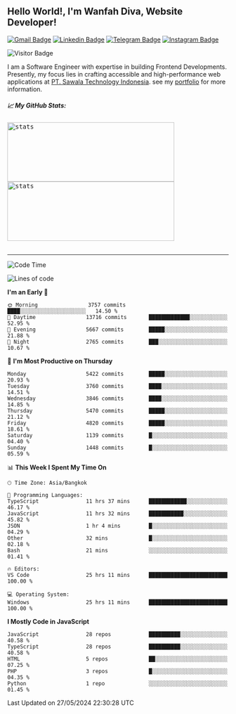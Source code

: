 ## Hello World!, I'm Wanfah Diva, Website Developer!

[![Gmail Badge](https://img.shields.io/badge/-Gmail-white?style=plastic&logo=Gmail&link=mailto:aditputrafirmansyah@gmail.com)](mailto:wanfahdivaa@gmail.com)
[![Linkedin Badge](https://img.shields.io/badge/-LinkedIn-blue?style=plastic&logo=Linkedin&link=https://www.linkedin.com/in/aditputrafirmansyah/)](https://www.linkedin.com/in/wanfahdiva/)
[![Telegram Badge](https://img.shields.io/badge/-Telegram-blue?style=plastic&logo=telegram&link=https://t.me/Adithya_13)](https://t.me/wanfahdiva)
[![Instagram Badge](https://img.shields.io/badge/-Instagram-white?style=plastic&logo=instagram&link=https://www.instagram.com/adithya_firmansyahputra/)](https://www.instagram.com/wnfhdva/)

![Visitor Badge](https://visitor-badge.laobi.icu/badge?page_id=wanfahdiva.wanfahdiva)

<p>
I am a Software Engineer with expertise in building Frontend Developments.
Presently, my focus lies in crafting accessible and high-performance web applications at  <a href="https://sawala/tech" target="_blank">PT. Sawala Technology Indonesia</a>. see my <a href="https://wanfahdiva.me" target="_blank">portfolio</a> for more information.
</p>

<h5 align="left">
  
📈 **My GitHub Stats:**

</h5>

<div align="left">
<kbd>
    <img height="135em" width="380em" alt="stats" src="https://github-readme-streak-stats.herokuapp.com?user=wanfahdiva&theme=tokyonight_duo&hide_border=true&dates=27DDC9" />
</kbd>
<kbd>
    <img height="135em" width="380em" alt="stats" src="https://github-readme-activity-graph.vercel.app/graph?username=wanfahdiva&theme=react&hide_title=true"></kbd>
</div>

<br />

---

<!--START_SECTION:waka-->
![Code Time](http://img.shields.io/badge/Code%20Time-605%20hrs%205%20mins-blue)

![Lines of code](https://img.shields.io/badge/From%20Hello%20World%20I%27ve%20Written-18.4%20million%20lines%20of%20code-blue)

**I'm an Early 🐤** 

```text
🌞 Morning                3757 commits        ████░░░░░░░░░░░░░░░░░░░░░   14.50 % 
🌆 Daytime                13716 commits       █████████████░░░░░░░░░░░░   52.95 % 
🌃 Evening                5667 commits        █████░░░░░░░░░░░░░░░░░░░░   21.88 % 
🌙 Night                  2765 commits        ███░░░░░░░░░░░░░░░░░░░░░░   10.67 % 
```
📅 **I'm Most Productive on Thursday** 

```text
Monday                   5422 commits        █████░░░░░░░░░░░░░░░░░░░░   20.93 % 
Tuesday                  3760 commits        ████░░░░░░░░░░░░░░░░░░░░░   14.51 % 
Wednesday                3846 commits        ████░░░░░░░░░░░░░░░░░░░░░   14.85 % 
Thursday                 5470 commits        █████░░░░░░░░░░░░░░░░░░░░   21.12 % 
Friday                   4820 commits        █████░░░░░░░░░░░░░░░░░░░░   18.61 % 
Saturday                 1139 commits        █░░░░░░░░░░░░░░░░░░░░░░░░   04.40 % 
Sunday                   1448 commits        █░░░░░░░░░░░░░░░░░░░░░░░░   05.59 % 
```


📊 **This Week I Spent My Time On** 

```text
🕑︎ Time Zone: Asia/Bangkok

💬 Programming Languages: 
TypeScript               11 hrs 37 mins      ████████████░░░░░░░░░░░░░   46.17 % 
JavaScript               11 hrs 32 mins      ███████████░░░░░░░░░░░░░░   45.82 % 
JSON                     1 hr 4 mins         █░░░░░░░░░░░░░░░░░░░░░░░░   04.29 % 
Other                    32 mins             █░░░░░░░░░░░░░░░░░░░░░░░░   02.18 % 
Bash                     21 mins             ░░░░░░░░░░░░░░░░░░░░░░░░░   01.41 % 

🔥 Editors: 
VS Code                  25 hrs 11 mins      █████████████████████████   100.00 % 

💻 Operating System: 
Windows                  25 hrs 11 mins      █████████████████████████   100.00 % 
```

**I Mostly Code in JavaScript** 

```text
JavaScript               28 repos            ██████████░░░░░░░░░░░░░░░   40.58 % 
TypeScript               28 repos            ██████████░░░░░░░░░░░░░░░   40.58 % 
HTML                     5 repos             ██░░░░░░░░░░░░░░░░░░░░░░░   07.25 % 
PHP                      3 repos             █░░░░░░░░░░░░░░░░░░░░░░░░   04.35 % 
Python                   1 repo              ░░░░░░░░░░░░░░░░░░░░░░░░░   01.45 % 
```




 Last Updated on 27/05/2024 22:30:28 UTC
<!--END_SECTION:waka-->
